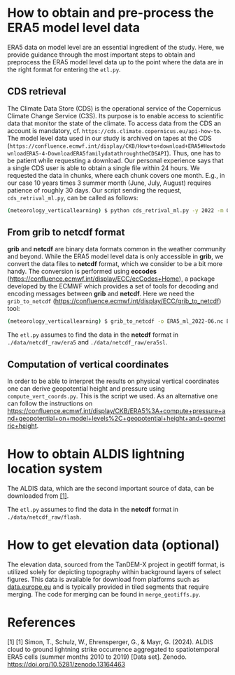 # How to obtain and pre-process the ERA5 model level data

ERA5 data on model level are an essential ingredient of the study.
Here, we provide guidance through the most important steps to
obtain and preprocess the ERA5 model level data up to the point
where the data are in the right format for entering the `etl.py`.

## CDS retrieval

The Climate Data Store (CDS) is the operational service of the
Copernicus Climate Change Service (C3S). Its purpose is to enable
access to scientific data that monitor the state of the climate.
To access data from the CDS an account is mandatory, cf.
`https://cds.climate.copernicus.eu/api-how-to`. The model level data
used in our study is archived on tapes at the CDS
(`https://confluence.ecmwf.int/display/CKB/How+to+download+ERA5#HowtodownloadERA5-4-DownloadERA5familydatathroughtheCDSAPI`).
Thus, one has to be patient while requesting a download. Our
personal experience says that a single CDS user is able to obtain
a single file within 24 hours. We requested the data in chunks, where
each chunk covers one month. E.g., in our case 10 years times 3 summer
month (June, July, August) requires patience of roughly 30 days.
Our script sending the request, `cds_retrival_ml.py`, can be called
as follows:

```bash
(meteorology_verticallearning) $ python cds_retrival_ml.py -y 2022 -m 06
```

## From grib to netcdf format

**grib** and **netcdf** are binary data formats common in the weather
community and beyond. While the ERA5 model level data is only accessible
in **grib**, we convert the data files to **netcdf** format, which we
consider to be a bit more handy. The conversion is performed using
**eccodes** (https://confluence.ecmwf.int/display/ECC/ecCodes+Home),
a package developed by the ECMWF which provides a set of tools for
decoding and encoding messages between **grib** and **netcdf**.
Here we need the `grib_to_netcdf` (https://confluence.ecmwf.int/display/ECC/grib_to_netcdf) tool:

```bash
(meteorology_verticallearning) $ grib_to_netcdf -o ERA5_ml_2022-06.nc ERA5_ml_2022-06.grib
```

The `etl.py` assumes to find the data in the **netcdf** format in `./data/netcdf_raw/era5` and `./data/netcdf_raw/era5sl`.

## Computation of vertical coordinates

In order to be able to interpret the results on physical
vertical coordinates one can derive geopotential height
and pressure using `compute_vert_coords.py`. This is the
script we used. As an alternative one can follow the
instructions on https://confluence.ecmwf.int/display/CKB/ERA5%3A+compute+pressure+and+geopotential+on+model+levels%2C+geopotential+height+and+geometric+height.

# How to obtain ALDIS lightning location system

The ALDIS data, which are the second important source of data, can be downloaded from [[1]](#1).

The `etl.py` assumes to find the data in the **netcdf** format in `./data/netcdf_raw/flash`.

# How to get elevation data (optional)
The elevation data, sourced from the TanDEM-X project in geotiff format, is utilized solely for depicting topography within background layers of select figures.
This data is available for download from platforms such as [data.europe.eu](https://data.europa.eu/data/datasets/2846908f-74fa-4d64-95df-7bc14959ab42?locale=en) and is typically provided in tiled segments that require merging. The code for merging can be found in `merge_geotiffs.py`.

# References
<a id="1">[1]</a>
[1] Simon, T., Schulz, W., Ehrensperger, G., & Mayr, G. (2024). ALDIS cloud to ground lightning strike occurrence aggregated to spatiotemporal ERA5 cells (summer months 2010 to 2019) [Data set]. Zenodo. https://doi.org/10.5281/zenodo.13164463